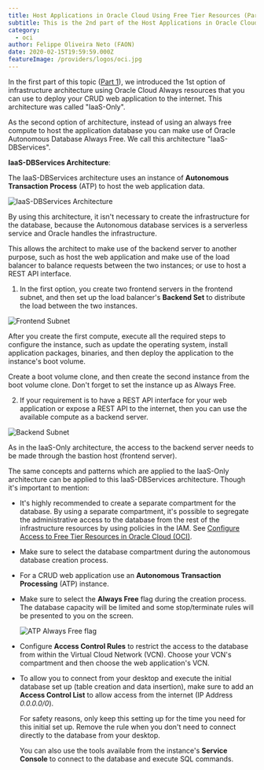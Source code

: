 ```yaml
---
title: Host Applications in Oracle Cloud Using Free Tier Resources (Part 2)
subtitle: This is the 2nd part of the Host Applications in Oracle Cloud series.
category:
  - oci
author: Felippe Oliveira Neto (FAON)
date: 2020-02-15T19:59:59.000Z
featureImage: /providers/logos/oci.jpg
---
```

In the first part of this topic ([Part 1](/oci-host-apps-part-1)), we introduced the 1st option of infrastructure architecture using Oracle Cloud Always resources that you can use to deploy your CRUD web application to the internet. This architecture was called "IaaS-Only".

As the second option of architecture, instead of using an always free compute to host the application database you can make use of Oracle Autonomous Database Always Free. We call this architecture "IaaS-DBServices".

**IaaS-DBServices Architecture**:

The IaaS-DBServices architecture uses an instance of **Autonomous Transaction Process** (ATP) to host the web application data.

![IaaS-DBServices Architecture](/uploads/oci/oci-iaas-dbservices-architecture.jpg)

By using this architecture, it isn't necessary to create the infrastructure for the database, because the Autonomous database services is a serverless service and Oracle handles the infrastructure.

This allows the architect to make use of the backend server to another purpose, such as host the web application and make use of the load balancer to balance requests between the two instances; or use to host a REST API interface.

1. In the first option, you create two frontend servers in the frontend subnet, and then set up the load balancer's **Backend Set** to distribute the load between the two instances.

  ![Frontend Subnet](/uploads/oci/oci-frontend-subnet-2-details.jpg)

  After you create the first compute, execute all the required steps to configure the instance, such as update the operating system, install application packages, binaries, and then deploy the application to the instance's boot volume.

  Create a boot volume clone, and then create the second instance from the boot volume clone. Don't forget to set the instance up as Always Free.

2. If your requirement is to have a REST API interface for your web application or expose a REST API to the internet, then you can use the available compute as a backend server.

  ![Backend Subnet](/uploads/oci/oci-backend-subnet-2-details.jpg)

  As in the IaaS-Only architecture, the access to the backend server needs to be made through the bastion host (frontend server).

The same concepts and patterns which are applied to the IaaS-Only architecture can be applied to this IaaS-DBServices architecture. Though it's important to mention:

* It's highly recommended to create a separate compartment for the database. By using a separate compartment, it's possible to segregate the administrative access to the database from the rest of the infrastructure resources by using policies in the IAM. See [Configure Access to Free Tier Resources in Oracle Cloud (OCI)](/oci-provide-access-resources).

* Make sure to select the database compartment during the autonomous database creation process.

* For a CRUD web application use an **Autonomous Transaction Processing** (ATP) instance.

* Make sure to select the **Always Free** flag during the creation process. The database capacity will be limited and some stop/terminate rules will be presented to you on the screen.

  ![ATP Always Free flag](/uploads/oci/oci-atp-always-free-flag.jpg)

* Configure **Access Control Rules** to restrict the access to the database from within the Virtual Cloud Network (VCN). Choose your VCN's compartment and then choose the web application's VCN.

* To allow you to connect from your desktop and execute the initial database set up (table creation and data insertion), make sure to add an **Access Control List** to allow access from the internet (IP Address _0.0.0.0/0_).

  For safety reasons, only keep this setting up for the time you need for this initial set up. Remove the rule when you don't need to connect directly to the database from your desktop.

  You can also use the tools available from the instance's **Service Console** to connect to the database and execute SQL commands.
